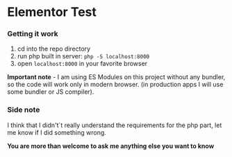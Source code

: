 # Elementor Test

### Getting it work
1. cd into the repo directory
2. run php built in server: `php -S localhost:8000`
3. open `localhost:8000` in your favorite browser

**Important note** - I am using ES Modules on this project without any bundler, so the code will work only in modern browser. (in production apps I will use some bundler or JS compiler).

### Side note
I think that I didn't`t really understand the requirements for the php part, let me know if I did something wrong.

**You are more than welcome to ask me anything else you want to know** 